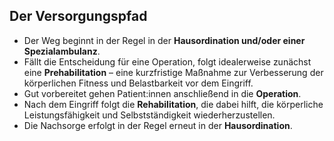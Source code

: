 ## Der Versorgungspfad
- Der Weg beginnt in der Regel in der **Hausordination und/oder einer Spezialambulanz**.  
- Fällt die Entscheidung für eine Operation, folgt idealerweise zunächst eine **Prehabilitation** – eine kurzfristige Maßnahme zur Verbesserung der körperlichen Fitness und Belastbarkeit vor dem Eingriff.  
- Gut vorbereitet gehen Patient:innen anschließend in die **Operation**.  
- Nach dem Eingriff folgt die **Rehabilitation**, die dabei hilft, die körperliche Leistungsfähigkeit und Selbstständigkeit wiederherzustellen.  
- Die Nachsorge erfolgt in der Regel erneut in der **Hausordination**.